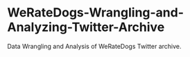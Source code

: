 # WeRateDogs-Wrangling-and-Analyzing-Twitter-Archive
Data Wrangling and Analysis of WeRateDogs Twitter archive. 
